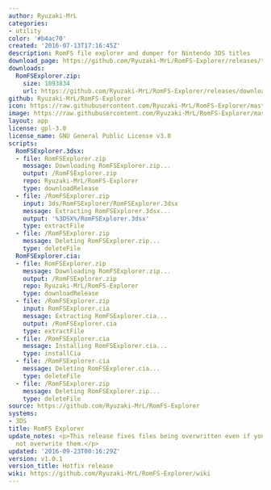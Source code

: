 ```yaml
---
author: Ryuzaki-MrL
categories:
- utility
color: '#b4ac70'
created: '2016-07-13T17:16:45Z'
description: RomFS file explorer and dumper for Nintendo 3DS titles
download_page: https://github.com/Ryuzaki-MrL/RomFS-Explorer/releases/tag/v1.0.1
downloads:
  RomFSExplorer.zip:
    size: 1093834
    url: https://github.com/Ryuzaki-MrL/RomFS-Explorer/releases/download/v1.0.1/RomFSExplorer.zip
github: Ryuzaki-MrL/RomFS-Explorer
icon: https://raw.githubusercontent.com/Ryuzaki-MrL/RomFS-Explorer/master/meta/icon.png
image: https://raw.githubusercontent.com/Ryuzaki-MrL/RomFS-Explorer/master/meta/banner.png
layout: app
license: gpl-3.0
license_name: GNU General Public License v3.0
scripts:
  RomFSExplorer.3dsx:
  - file: RomFSExplorer.zip
    message: Downloading RomFSExplorer.zip...
    output: /RomFSExplorer.zip
    repo: Ryuzaki-MrL/RomFS-Explorer
    type: downloadRelease
  - file: /RomFSExplorer.zip
    input: 3ds/RomFSExplorer/RomFSExplorer.3dsx
    message: Extracting RomFSExplorer.3dsx...
    output: '%3DSX%/RomFSExplorer.3dsx'
    type: extractFile
  - file: /RomFSExplorer.zip
    message: Deleting RomFSExplorer.zip...
    type: deleteFile
  RomFSExplorer.cia:
  - file: RomFSExplorer.zip
    message: Downloading RomFSExplorer.zip...
    output: /RomFSExplorer.zip
    repo: Ryuzaki-MrL/RomFS-Explorer
    type: downloadRelease
  - file: /RomFSExplorer.zip
    input: RomFSExplorer.cia
    message: Extracting RomFSExplorer.cia...
    output: /RomFSExplorer.cia
    type: extractFile
  - file: /RomFSExplorer.cia
    message: Installing RomFSExplorer.cia...
    type: installCia
  - file: /RomFSExplorer.cia
    message: Deleting RomFSExplorer.cia...
    type: deleteFile
  - file: /RomFSExplorer.zip
    message: Deleting RomFSExplorer.zip...
    type: deleteFile
source: https://github.com/Ryuzaki-MrL/RomFS-Explorer
systems:
- 3DS
title: RomFS Explorer
update_notes: <p>This release fixes files being overwritten even if you choose to
  not overwrite them.</p>
updated: '2016-09-23T00:16:29Z'
version: v1.0.1
version_title: Hotfix release
wiki: https://github.com/Ryuzaki-MrL/RomFS-Explorer/wiki
---
```

